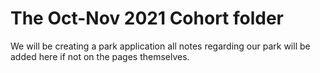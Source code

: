 # The Oct-Nov 2021 Cohort folder

We will be creating a park application all notes regarding our park will be added here if not on the pages themselves. 